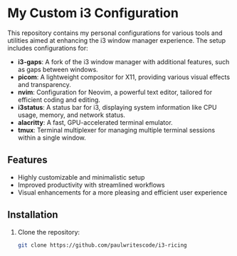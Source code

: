 # My Custom i3 Configuration

This repository contains my personal configurations for various tools and utilities aimed at enhancing the i3 window manager experience. The setup includes configurations for:

- **i3-gaps**: A fork of the i3 window manager with additional features, such as gaps between windows.
- **picom**: A lightweight compositor for X11, providing various visual effects and transparency.
- **nvim**: Configuration for Neovim, a powerful text editor, tailored for efficient coding and editing.
- **i3status**: A status bar for i3, displaying system information like CPU usage, memory, and network status.
- **alacritty**: A fast, GPU-accelerated terminal emulator.
- **tmux**: Terminal multiplexer for managing multiple terminal sessions within a single window.

## Features

- Highly customizable and minimalistic setup
- Improved productivity with streamlined workflows
- Visual enhancements for a more pleasing and efficient user experience

## Installation

1. Clone the repository:
   ```bash
   git clone https://github.com/paulwritescode/i3-ricing
